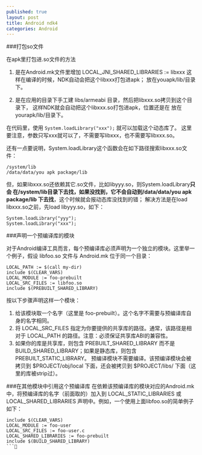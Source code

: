 ```yaml
---
published: true
layout: post
title: Android ndk4
categories: Android
---
```


###打包so文件

在apk里打包进.so文件的方法

1. 是在Android.mk文件里增加
LOCAL_JNI_SHARED_LIBRARIES := libxxx
这样在编译的时候，NDK自动会把这个libxxx打包进apk；
放在youapk/lib/目录下。

2. 是在应用的目录下手工建
libs/armeabi
目录，然后把libxxx.so拷贝到这个目录下，
这样NDK就会自动把这个libxxx.so打包进apk，位置还是在
放在yourapk/lib/目录下。
          
在代码里，使用
`System.loadLibrary("xxx");`
就可以加载这个动态库了。
这里要注意，参数只写xxx就可以了，不需要写libxxx，也不需要写libxxx.so。

还有一点要说明，System.loadLibrary这个函数会在如下路径搜索libxxx.so文件：
``` 
/system/lib
/data/data/you apk package/lib
``` 
但，如果libxxx.so还依赖其它.so文件，比如libyyy.so，则System.loadLibrary**只会
在/system/lib目录下去找，如果没找到，它不会自动到/data/data/you apk package/lib
下去找**，这个时候就会报动态库没找到的错；
解决方法是在load libxxx.so之前，先load libyyy.so，如下：  
```
System.loadLibrary("yyy");  
System.loadLibrary("xxx");  
```

###声明一个预编译库的模块

对于Android编译工具而言，每个预编译库必须声明为一个独立的模块。这里举一个例子，假设 libfoo.so 文件与 Android.mk 位于同一个目录：
```
LOCAL_PATH := $(call my-dir)  
include $(CLEAR_VARS)  
LOCAL_MODULE := foo-prebuilt  
LOCAL_SRC_FILES := libfoo.so  
include $(PREBUILT_SHARED_LIBRARY)  
```
按以下步骤声明这样一个模块：

1. 给该模块取一个名字（这里是 foo-prebuilt）。这个名字不需要与预编译库自身的名字相同。
2. 将 LOCAL_SRC_FILES 指定为你要提供的共享库的路径。通常，该路径是相对于 LOCAL_PATH 的路径。注意：必须保证共享库ABI的兼容性。
3. 如果你的库是共享库，则包含 PREBUILT_SHARED_LIBRARY 而不是 BUILD_SHARED_LIBRARY；如果是静态库，则包含 PREBUILT_STATIC_LIBRARY。
预编译模块不需要编译。该预编译模块会被拷贝到 $PROJECT/obj/local 下面，还会被拷贝到 $PROJECT/libs/<abi> 下面（这里的库被strip过）。

###在其他模块中引用这个预编译库
在依赖该预编译库的模块对应的Android.mk中，将预编译库的名字（前面取的）加入到 LOCAL_STATIC_LIBRARIES 或 LOCAL_SHARED_LIBRARIES 声明中。例如，一个使用上面libfoo.so的简单例子如下：
```
include $(CLEAR_VARS)  
LOCAL_MODULE := foo-user  
LOCAL_SRC_FILES := foo-user.c  
LOCAL_SHARED_LIBRARIES := foo-prebuilt  
include $(BUILD_SHARED_LIBRARY)  
```
